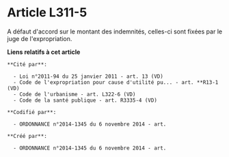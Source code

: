 # Article L311-5

A défaut d'accord sur le montant des indemnités, celles-ci sont fixées par le juge de l'expropriation.

**Liens relatifs à cet article**

	**Cité par**:

	  - Loi n°2011-94 du 25 janvier 2011 - art. 13 (VD)
	  - Code de l'expropriation pour cause d'utilité pu... - art. **R13-1 (VD)
	  - Code de l'urbanisme - art. L322-6 (VD)
	  - Code de la santé publique - art. R3335-4 (VD)

	**Codifié par**:

	  - ORDONNANCE n°2014-1345 du 6 novembre 2014 - art.

	**Créé par**:

	  - ORDONNANCE n°2014-1345 du 6 novembre 2014 - art.

